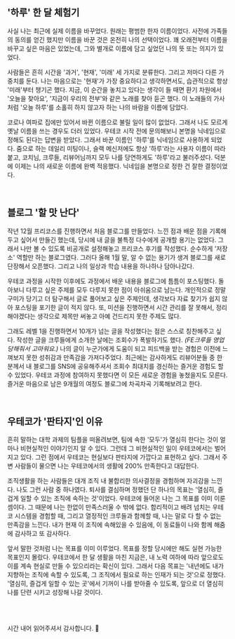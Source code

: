 ## '하루' 한 달 체험기

사실 나는 최근에 실제 이름을 바꾸었다. 원래는 평범한 한자 이름이었다. 사전에 가족들의 동의를 얻긴 했지만 이름을 바꾼 것은 온전히 나의 선택이었다. 꽤 오래전부터 이름을 바꾸고 싶은 마음은 있었는데, 그와 별개로 이름에 담고 싶었던 나의 뜻 또는 의지가 있었다.

사람들은 흔히 시간을 '과거', '현재', '미래' 세 가지로 분류한다. 그리고 저마다 다른 가중치를 둔다. 나는 마음으로는 '현재'가 가장 중요하다고 생각하면서도, 습관적으로 항상 '미래'부터 챙기곤 했다. 지금, 이 순간을 놓치고 있다는 생각이 들 때면 환기 차원에서 '오늘을 찾아요', '지금이 우리의 전부'와 같은 노래를 찾아 듣곤 했다. 이 노래들의 가사처럼 '오늘 하루'를 소홀히 하지 않고자 하는 나의 바람을 이름에 담았다.

코로나 여파로 집에만 있어서 바뀐 이름으로 불릴 일이 많이 없었다. 그래서 나도 모르게 옛날 이름을 쓰는 경우도 더러 있었다. 우테코 시작 전에 문의해보니 본명을 닉네임으로 정해도 된다는 답변을 받았다. 그래서 바꾼 이름인 '하루'를 닉네임으로 사용하게 되었다. 줌으로 하는 데일리 미팅이나, 슬랙 메신저에도 항상 '하루'라는 사용자 이름이 따라붙고, 코치님, 크루들, 리뷰어님까지 모두 나를 당연하게도 '하루'라고 불러주셨다. 덕분에 이제는 나의 새로운 이름에 완벽 적응했다. 닉네임을 본명으로 정한 건 잘한 결정이었다.

<br>

## 블로그 '할 맛 난다'

작년 12월 프리코스를 진행하면서 처음 블로그를 만들었다. 느낀 점과 배운 점을 기록해두고 싶어서 만들긴 했는데, 당시에 내 글을 불특정 다수에게 공개할 용기는 없었다. 그래서 나만 볼 수 있도록 비공개로 설정해놓고 프리코스 후기를 작성했다. 순수하게 '저장소' 역할만 하는 블로그였다. 그러다 올해 1월 말, 알 수 없는 용기가 생겨 블로그를 새로 단장해서 오픈했다. 그리고 나의 일상과 학습 내용을 하나하나 담아나갔다.

우테코 과정을 시작한 이후에도 과정에서 배운 내용을 블로그에 틈틈이 포스팅했다. 돌아보니 다루고 싶은 주제를 모두 다루지 못한 점이 아쉬움으로 남는다. 개인적으로 정말 구미가 당기고 더 탐구해서 글로 풀어보고 싶은 주제인데, 생각보다 자료 찾기가 쉽지 않아 포스팅을 포기한 글이 적지 않다. 또, 미션을 진행하면서 시간 관리를 잘 못해서, 정리해야겠다는 생각으로 제목만 써놓고 아예 건드리지 못한 주제도 많다.

그래도 레벨 1을 진행하면서 10개가 넘는 글을 작성했다는 점은 스스로 칭찬해주고 싶다. 작성한 글을 크루들에게 소개한 날에는 조회수가 폭발하기도 했다. _(FE크루들 영업 당해줘서 고마워요.)_ 나의 글이 누군가에게 도움이 되고 피드백을 받는 경험은 이전에 느껴보지 못한 성취감과 만족감을 가져다주었다. 최근에는 감사하게도 리뷰어분들 중 한 분께서 내 블로그를 SNS에 공유해주셔서 조회수 최대치를 경신하는 즐거운 경험도 할 수 있었다. 우테코 과정에 참여하지 못했다면 이 모든 새로운 경험을 놓쳤을지도 모른다. 즐거운 마음으로 남은 9개월의 여정도 블로그에 차곡차곡 기록해보려고 한다.

<br>

## 우테코가 '판타지'인 이유

흔히 말하는 대학 과제의 팀플을 떠올려보면, 팀에 속한 '모두'가 열심히 한다는 것이 얼마나 비현실적인 이야기인지 알 수 있다. 그런데 그 비현실적인 일이 우테코에서는 벌어지고 있다. 그런 점에서 우테코는 현실보다 판타지에 가깝다고 표현하고 싶다. 그래서 주변 사람들이 물으면 나는 우테코에서의 생활에 200% 만족한다고 대답한다.

조직생활을 하는 사람들은 대개 조직 내 불합리한 의사결정을 경험하며 자괴감을 느낀다. 나도 그런 사람 중 하나였다. 퇴사를 결심하며 정했던 단 하나의 목표는 '열심히, 즐겁게 일할 수 있는 조직에 속하는 것'이었다. 우테코에 들어온 나는 그 목표를 이미 이룬 셈이다. 그 때문에 나는 한없이 만족스러울 수 밖에 없다. 합리적이고 배려 넘치는 우테코 시스템을 경험할 때, 그리고 열정적인 크루들과 함께할 때, 나는 말로 다 할 수 없는 만족감을 느낀다. 내가 현재 이 조직에 속해있을 수 있음에, 이 동료들이 나와 함께 해줌에 감사하고 또 감사하다.

앞서 말한 것처럼 나는 목표를 이미 이루었다. 목표를 정할 당시에만 해도 실현 가능한 목표인지 몰랐다. 우테코에서 한 달 생활을 마친 지금은, 내 노력 여하에 따라 앞으로도 이를 계속 현실로 만들 수 있으리라는 확신이 있다. 그래서 다음 목표는 '내년에도 내가 지향하는 조직에 속할 수 있도록, 그 조직에서 필요로 하는 인재가 되는 것'으로 정했다. '열심히, 즐겁게 일할 수 있는 곳'에서 기꺼이 나를 받아줄 수 있도록, 앞으로 더 열심히 나를 단련 시키고 성장해 나갈 것이다.

<br>
<br>

시간 내어 읽어주셔서 감사합니다. 🙏
